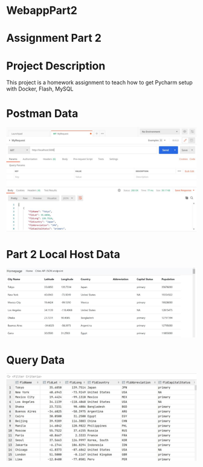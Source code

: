 # WebappPart2
# Assignment Part 2

# Project Description

This project is a homework assignment to teach how to get Pycharm setup with Docker, Flash, MySQL

# Postman Data
![Postman](screenshots/postman.JPG)

# Part 2 Local Host Data

![Local Host Data](screenshots/Data.JPG)

# Query Data

![Query](screenshots/Query.JPG)

